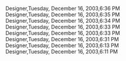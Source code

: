 ﻿Designer,Tuesday, December 16, 2003,6:36 PM  Designer,Tuesday, December 16, 2003,6:35 PM  Designer,Tuesday, December 16, 2003,6:34 PM  Designer,Tuesday, December 16, 2003,6:33 PM  Designer,Tuesday, December 16, 2003,6:33 PM  Designer,Tuesday, December 16, 2003,6:31 PM  Designer,Tuesday, December 16, 2003,6:13 PM  Designer,Tuesday, December 16, 2003,6:11 PM